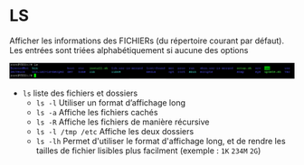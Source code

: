 # LS
Afficher  les  informations  des  FICHIERs  (du  répertoire courant par défaut). Les entrées sont triées alphabétiquement si aucune des options

![ssh ls of main folder](https://github.com/Altherneum/.github/blob/main/note/assets/images/ls.png?raw=true)

- `ls` liste des fichiers et dossiers
  - `ls -l` Utiliser un format d’affichage long
  - `ls -a` Affiche les fichiers cachés
  - `ls -R` Affiche les fichiers de manière récursive
  - `ls -l /tmp /etc` Affiche les deux dossiers
  - `ls -lh` Permet d'utiliser le format d'affichage long, et de rendre les tailles de fichier lisibles plus facilment (exemple : `1K` `234M` `2G`)